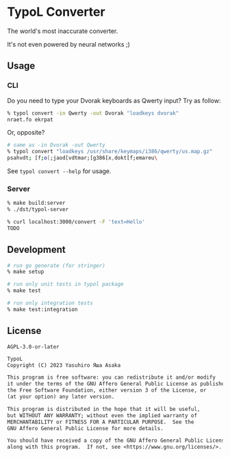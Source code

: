# TypoL Converter

The world's most inaccurate converter.

It's not even powered by neural networks ;)


## Usage

### CLI

Do you need to type your Dvorak keyboards as Qwerty input? Try as follow:

```zsh
% typol convert -in Qwerty -out Dvorak "loadkeys dvorak"
nraet.fo ekrpat
```

Or, opposite?

```zsh
# same as -in Dvorak -out Qwerty
% typol convert "loadkeys /usr/share/keymaps/i386/qwerty/us.map.gz"
psahvdt; [f;o[;jaod[vdtmar;[g386[x,dokt[f;emareu\
```

See `typol convert --help` for usage.

### Server

```zsh
% make build:server
% ./dst/typol-server
```

```zsh
% curl localhost:3000/convert -F 'text=Hello'
TODO
```

## Development

```zsh
# run go generate (for stringer)
% make setup
```

```zsh
# run only unit tests in typol package
% make test

# run only integration tests
% make test:integration
```


## License

`AGPL-3.0-or-later`


```txt
TypoL
Copyright (C) 2023 Yasuhiro Яша Asaka

This program is free software: you can redistribute it and/or modify
it under the terms of the GNU Affero General Public License as published by
the Free Software Foundation, either version 3 of the License, or
(at your option) any later version.

This program is distributed in the hope that it will be useful,
but WITHOUT ANY WARRANTY; without even the implied warranty of
MERCHANTABILITY or FITNESS FOR A PARTICULAR PURPOSE.  See the
GNU Affero General Public License for more details.

You should have received a copy of the GNU Affero General Public License
along with this program.  If not, see <https://www.gnu.org/licenses/>.
```
